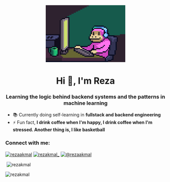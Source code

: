<div align="center">
  <img alt='gif' width="250" src="https://github.com/rezakmal/rezakmal/blob/main/resource/monkey-coding.gif">
</div>

<h1 align="center">Hi 👋, I'm Reza</h1>
<h3 align="center">Learning the logic behind backend systems and the patterns in machine learning</h3>

- 📚 Currently doing self-learning in **fullstack and backend engineering**
- ⚡ Fun fact, **I drink coffee when I'm happy, I drink coffee when I'm stressed. Another thing is, I like basketball**

<h3 align="left">Connect with me:</h3>
<p align="left">
<a href="https://linkedin.com/in/rezaakmal" target="blank"><img align="center" src="https://raw.githubusercontent.com/rahuldkjain/github-profile-readme-generator/master/src/images/icons/Social/linked-in-alt.svg" alt="rezaakmal" height="30" width="40" /></a>
<a href="https://instagram.com/rezakmal_" target="blank"><img align="center" src="https://raw.githubusercontent.com/rahuldkjain/github-profile-readme-generator/master/src/images/icons/Social/instagram.svg" alt="rezakmal_" height="30" width="40" /></a>
<a href="https://medium.com/@rezaakmal" target="blank"><img align="center" src="https://raw.githubusercontent.com/rahuldkjain/github-profile-readme-generator/master/src/images/icons/Social/medium.svg" alt="@rezaakmal" height="30" width="40" /></a>
</p>

<p>&nbsp;<img align="center" src="https://github-readme-stats.vercel.app/api?username=rezakmal&show_icons=true&theme=dark&text_color=ffffff&locale=en" alt="rezakmal" /></p>
<p><img align="left" src="https://github-readme-stats.vercel.app/api/top-langs?username=rezakmal&show_icons=true&theme=dark&text_color=ffffff&locale=en&layout=compact&exclude_repo=library-management-system&cache_seconds=1" alt="rezakmal"/></p>
